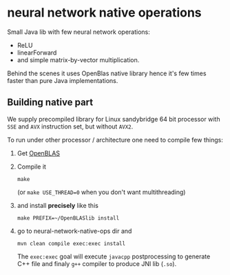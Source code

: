 # neural network native operations

Small Java lib with few neural network operations:
 - ReLU
 - linearForward
 - and simple matrix-by-vector multiplication.

Behind the scenes it uses OpenBlas native library
hence it's few times faster than pure Java implementations.

## Building native part

We supply precompiled library for Linux sandybridge 64 bit processor
with `SSE` and `AVX` instruction set, but without `AVX2`.

To run under other processor / architecture one need to compile few things:
 1. Get [OpenBLAS](github.com/xianyi/OpenBLAS)
 2. Compile it

    `make`

    (or `make USE_THREAD=0` when you don't want multithreading)
 3. and install **precisely** like this

    `make PREFIX=~/OpenBLASlib install`
 4. go to neural-network-native-ops dir and

    `mvn clean compile exec:exec install`

    The `exec:exec` goal will execute `javacpp` postprocessing to
    generate C++ file and finaly `g++` compiler to produce JNI lib (`.so`).
